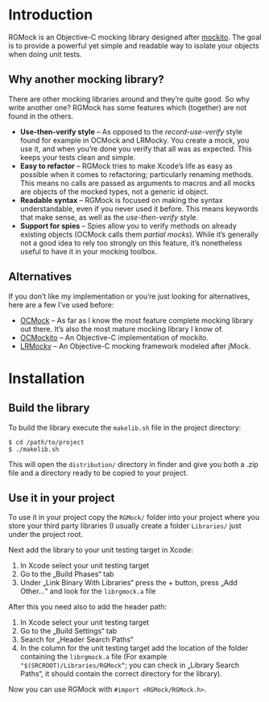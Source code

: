 # Introduction
RGMock is an Objective-C mocking library designed after [mockito](http://code.google.com/p/mockito/). The goal is to provide a powerful yet simple and readable way to isolate your objects when doing unit tests.

## Why another mocking library?
There are other mocking libraries around and they’re quite good. So why write another one? RGMock has some features which (together) are not found in the others.

* **Use-then-verify style** – As opposed to the *record-use-verify* style found for example in OCMock and LRMocky. You create a mock, you use it, and when you’re done you verify that all was as expected. This keeps your tests clean and simple.
*  **Easy to refactor** – RGMock tries to make Xcode’s life as easy as possible when it comes to refactoring; particularly renaming methods. This means no calls are passed as arguments to macros and all mocks are objects of the mocked types, not a generic id object.
* **Readable syntax** – RGMock is focused on making the syntax understandable, even if you never used it before. This means keywords that make sense, as well as the *use-then-verify* style.
* **Support for spies** – Spies allow you to verify methods on already existing objects (OCMock calls them *partial mocks*). While it’s generally not a good idea to rely too strongly on this feature, it’s nonetheless useful to have it in your mocking toolbox.

## Alternatives
If you don’t like my implementation or you’re just looking for alternatives, here are a few I’ve used before:

* [OCMock](https://github.com/erikdoe/ocmock) – As far as I know the most feature complete mocking library out there. It’s also the most mature mocking library I know of.
* [OCMockito](https://https://github.com/jonreid/OCMockito/) – An Objective-C implementation of mockito. 
* [LRMocky](https://https://github.com/lukeredpath/LRMocky) – An Objective-C mocking framework modeled after jMock.

# Installation

## Build the library
To build the library execute the `makelib.sh` file in the project directory:

	$ cd /path/to/project
	$ ./makelib.sh
This will open the `distribution/` directory in finder and give you both a .zip file and a directory ready to be copied to your project.

## Use it in your project
To use it in your project copy the `RGMock/` folder into your project where you store your third party libraries (I usually create a folder `Libraries/` just under the project root.

Next add the library to your unit testing target in Xcode:

1. In Xcode select your unit testing target
2. Go to the „Build Phases“ tab
3. Under „Link Binary With Libraries“ press the + button, press „Add Other...“ and look for the `librgmock.a` file

After this you need also to add the header path:

1. In Xcode select your unit testing target
2. Go to the „Build Settings“ tab
3. Search for „Header Search Paths“
4. In the column for the unit testing target add the location of the folder containing the `librgmock.a` file (For example `"$(SRCROOT)/Libraries/RGMock“`; you can check in „Library Search Paths“, it should contain the correct directory for the library).

Now you can use RGMock with `#import <RGMock/RGMock.h>`.
